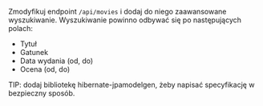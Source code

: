 Zmodyfikuj endpoint `/api/movies` i dodaj do niego zaawansowane wyszukiwanie. Wyszukiwanie powinno odbywać się po
następujących polach:

- Tytuł
- Gatunek
- Data wydania (od, do)
- Ocena (od, do)

TIP: dodaj bibliotekę hibernate-jpamodelgen, żeby napisać specyfikację w bezpieczny sposób.